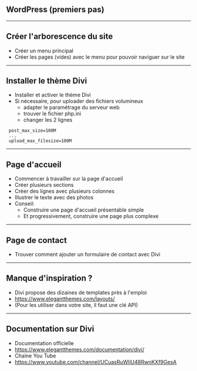 
## WordPress (premiers pas)

---

## Créer l'arborescence du site

* Créer un menu principal
* Créer les pages (vides) avec le menu pour pouvoir naviguer sur le site

---

## Installer le thème Divi

* Installer et activer le thème Divi
* Si nécessaire, pour uploader des fichiers volumineux 
  * adapter le paramétrage du serveur web
  * trouver le fichier php.ini
  * changer les 2 lignes

```
 post_max_size=100M
 ...
 upload_max_filesize=100M
```

---

##  Page d'accueil

* Commencer à travailler sur la page d'accueil
* Créer plusieurs sections
* Créer des lignes avec plusieurs colonnes
* Illustrer le texte avec des photos
* Conseil: 
  * Construire une page d'accueil présentable simple
  * Et progressivement, construire une page plus complexe

---

## Page de contact

* Trouver comment ajouter un formulaire de contact avec Divi

---

## Manque d'inspiration ?

* Divi propose des dizaines de templates près à l'emploi
* https://www.elegantthemes.com/layouts/
* (Pour les utiliser dans votre site, il faut une clé API)

---

## Documentation sur Divi

* Documentation officielle
* https://www.elegantthemes.com/documentation/divi/
* Chaine You Tube 
* https://www.youtube.com/channel/UCuasRuWliU48RwnKXf9GesA
